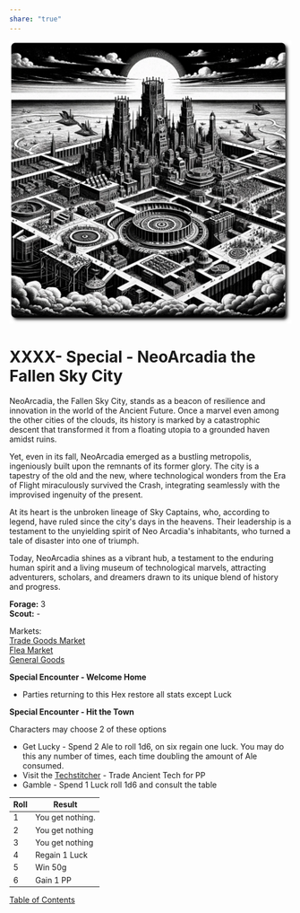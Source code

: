 ```yaml
---
share: "true"
---
```


![neoarcadia](./neoarcadia.png)    
    
# XXXX- Special - NeoArcadia the Fallen Sky City    
    
NeoArcadia, the Fallen Sky City, stands as a beacon of resilience and innovation in the world of the Ancient Future. Once a marvel even among the other cities of the clouds, its history is marked by a catastrophic descent that transformed it from a floating utopia to a grounded haven amidst ruins.     
    
Yet, even in its fall, NeoArcadia emerged as a bustling metropolis, ingeniously built upon the remnants of its former glory. The city is a tapestry of the old and the new, where technological wonders from the Era of Flight miraculously survived the Crash, integrating seamlessly with the improvised ingenuity of the present.     
    
At its heart is the unbroken lineage of Sky Captains, who, according to legend, have ruled since the city's days in the heavens. Their leadership is a testament to the unyielding spirit of Neo Arcadia's inhabitants, who turned a tale of disaster into one of triumph.     
    
Today, NeoArcadia shines as a vibrant hub, a testament to the enduring human spirit and a living museum of technological marvels, attracting adventurers, scholars, and dreamers drawn to its unique blend of history and progress.    
    
**Forage:** 3    
**Scout:** -    
    
Markets:    
[Trade Goods Market](./Trade%Goods-Market.md)    
[Flea Market](./Flea-Market.md)    
[General Goods](./General-Goods.md)    
    
**Special Encounter - Welcome Home**    
    
- Parties returning to this Hex restore all stats except Luck    
    
**Special Encounter - Hit the Town**    
    
Characters may choose 2 of these options    
- Get Lucky - Spend 2 Ale to roll 1d6, on six regain one luck. You may do this any number of times, each time doubling the amount of Ale consumed.    
- Visit the [Techstitcher](./Techstitcher.md) - Trade Ancient Tech for PP    
- Gamble - Spend 1 Luck roll 1d6 and consult the table    
    
| Roll | Result |    
| ---- | ---- |    
| 1 | You get nothing. |    
| 2 | You get nothing |    
| 3 | You get nothing |    
| 4 | Regain 1 Luck |    
| 5 | Win 50g |    
| 6 | Gain 1 PP |    
    
[Table of Contents](./Table-of-Contents.md)